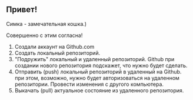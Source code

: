 ## Привет!

Симка - замечательная кошка.)

Совершенно с этим согласна!


1. Создали аккаунт на Github.com
2. Создать локальный репозиторий.
3. "Подружить" локальный и удаленный репозиторий. Github при создании нового репозитория подскажет, что нужно будет сделать.
4. Отправить (push) локальный репозиторий в удаленный на Github. при этом, возможно, нужно будет авторизоваться на удаленном репозитории.
Провести изменения с другого компьютера.
6. Выкачать (pull) актуальное состояние из удаленного репозитория.